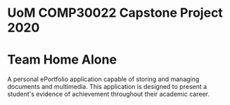 # UoM COMP30022 Capstone Project 2020
# Team Home Alone

A personal ePortfolio application capable of storing and managing documents and multimedia. 
This application is designed to present a student's evidence of achievement throughout their academic career.
